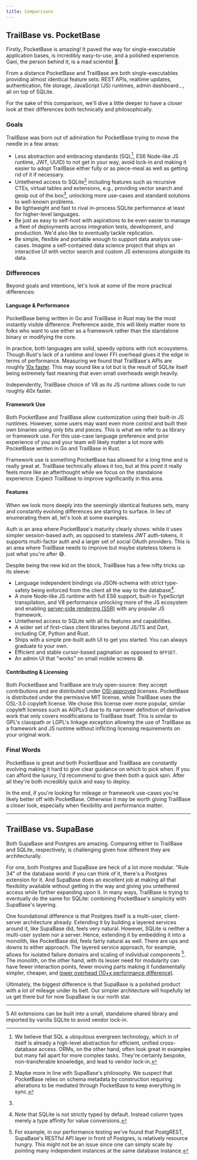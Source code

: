 ```yaml
---
title: Comparisons
---
```


## TrailBase vs. PocketBase

Firstly, PocketBase is amazing! It paved the way for single-executable
application bases, is incredibly easy-to-use, and a polished
experience. Gani, the person behind it, is a mad scientist 🙏.

From a distance PocketBase and TrailBase are both single-executables providing
almost identical feature sets: REST APIs, realtime updates, authentication, file
storage, JavaScript (JS) runtimes, admin dashboard..., all on top of SQLite.

For the sake of this comparison, we'll dive a little deeper to have a closer
look at their differences both technically and philosophically.

### Goals

TrailBase was born out of admiration for PocketBase trying to move the needle
in a few areas:

- Less abstraction and embracing standards (SQL[^1], ES6 Node-like JS runtime,
  JWT, UUID) to not get in your way, avoid lock-in and making it easier to
  adopt TrailBase either fully or as piece-meal as well as getting rid of it if
  necessary.
- Untethered access to SQLite[^2] including features such as recursive CTEs,
  virtual tables and extensions, e.g., providing vector search and geoip out of
  the box[^3], unlocking more use-cases and standard solutions to well-known
  problems.
- Be lightweight and fast to rival in-process SQLite performance at least for
  higher-level languages.
- Be just as easy to self-host with aspirations to be even easier to manage a
  fleet of deployments across integration tests, development, and production.
  We'd also like to eventually tackle replication.
- Be simple, flexible and portable enough to support data analysis use-cases.
  Imagine a self-contained data science project that ships an interactive UI
  with vector search and custom JS extensions alongside its data.

### Differences

Beyond goals and intentions, let's look at some of the more practical differences:

#### Language & Performance

PocketBase being written in Go and TrailBase in Rust may be the most instantly
visible difference.
Preference aside, this will likely matter more to folks who want to use
either as a framework rather than the standalone binary or modifying the core.

In practice, both languages are solid, speedy options with rich ecosystems.
Though Rust's lack of a runtime and lower FFI overhead gives it the edge in
terms of performance.
Measuring we found that TrailBase's APIs are roughly [10x faster](/why-trailbase/benchmarks/).
This may sound like a lot but is the result of SQLite itself being extremely
fast meaning that even small overheads weigh heavily.

Independently, TrailBase choice of V8 as its JS runtime allows code to run
roughly 40x faster.

#### Framework Use

Both PocketBase and TrailBase allow customization using their built-in JS
runtimes. However, some users may want even more control and built their own
binaries using only bits and pieces.
This is what we refer to as library or framework use. For this use-case
language preference and prior experience of you and your team will likely matter
a lot more with PocketBase written in Go and TrailBase in Rust.

Framework use is something PocketBase has allowed for a long time and is really
great at.
TrailBase technically allows it too, but at this point it really feels more
like an afterthought while we focus on the standalone experience.
Expect TrailBase to improve significantly in this area.

#### Features

When we look more deeply into the seemingly identical features sets, many and
constantly evolving differences are starting to surface.
In lieu of enumerating them all, let's look at some examples.

Auth is an area where PocketBase's maturity clearly shows: while it uses
simpler session-based auth, as opposed to stateless JWT auth-tokens, it
supports multi-factor auth and a larger set of social OAuth providers.
This is an area where TrailBase needs to improve but maybe stateless tokens is
just what you're after 😅.

Despite being the new kid on the block, TrailBase has a few nifty tricks up its
sleeve:

- Language independent bindings via JSON-schema with strict type-safety
  being enforced from the client all the way to the database[^4].
- A more Node-like JS runtime with full ES6 support, built-in TypeScript
  transpilation, and V8 performance unlocking more of the JS ecosystem and enabling
  [server-side rendering (SSR)](https://github.com/trailbaseio/trailbase/tree/main/examples/collab-clicker-ssr)
  with any popular JS framework.
- Untethered access to SQLite with all its features and capabilities.
- A wider set of first-class client libraries beyond JS/TS and Dart, including
  C#, Python and Rust.
- Ships with a simple pre-built auth UI to get you started. You can always
  graduate to your own.
- Efficient and stable cursor-based pagination as opposed to `OFFSET`.
- An admin UI that "works" on small mobile screens 😅.

#### Contributing & Licensing

Both PocketBase and TrailBase are truly open-source: they accept contributions
and are distributed under [OSI-approved](https://opensource.org/licenses) licenses.
PocketBase is distributed under the permissive MIT license, while TrailBase
uses the OSL-3.0 copyleft license.
We chose this license over more popular, similar copyleft licenses such as
AGPLv3 due to its narrower definition of derivative work that only covers
modifications to TrailBase itself. This is similar to GPL's classpath or LGPL's
linkage exception allowing the use of TrailBase as a framework and JS runtime
without inflicting licensing requirements on your original work.

### Final Words

PocketBase is great and both PocketBase and TrailBase are constantly evolving
making it hard to give clear guidance on which to pick when.
If you can afford the luxury, I'd recommend to give them both a quick spin.
After all they're both incredibly quick and easy to deploy.

In the end, if you're looking for mileage or framework use-cases you're likely
better off with PocketBase.
Otherwise it may be worth giving TrailBase a closer look, especially when
flexibility and performance matter.

<GettingTrailBase />

---

## TrailBase vs. SupaBase

Both SupaBase and Postgres are amazing. Comparing either to TrailBase and
SQLite, respectively, is challenging given how different they are
architecturally.

For one, both Postgres and SupaBase are heck of a lot more modular. "Rule 34" of
the database world: if you can think of it, there's a Postgres extension for it.
And SupaBase does an excellent job at making all that flexibility available
without getting in the way and giving you untethered access while further
expanding upon it.
In many ways, TrailBase is trying to eventually do the same for SQLite:
combining PocketBase's simplicity with SupaBase's layering.

One foundational difference is that Postgres itself is a multi-user,
client-server architecture already.
Extending it by building a layered services around it, like SupaBase did,
feels very natural.
However, SQLite is neither a multi-user system nor a server. Hence, extending
it by embedding it into a monolith, like PocketBase did,  feels fairly natural
as well.
There are ups and downs to either approach. The layered service approach, for
example, allows for isolated failure domains and scaling of individual
components [^5]. The monolith, on the other hand, with its lesser need for modularity
can have fewer interaction points, fewer moving parts making it fundamentally
simpler, cheaper, and
[lower overhead (10+x performance difference)](/reference/benchmarks).

Ultimately, the biggest difference is that SupaBase is a polished product with
a lot of mileage under its belt. Our simpler architecture will hopefully let us
get there but for now SupaBase is our north star.

---

[^1]:
    We believe that SQL a ubiquitous evergreen technology, which in of itself
    is already a high-level abstraction for efficient, unified cross-database
    access.
    ORMs, on the other hand, often look great in examples but many fall apart
    for more complex tasks. They're certainly bespoke, non-transferable
    knowledge, and lead to vendor lock-in.

[^2]:
    Maybe more in line with SupaBase's philosophy. We suspect that PocketBase
    relies on schema metadata by construction requiring alterations to be
    mediated through PocketBase to keep everything in sync.

[^3]:
   5 All extensions can be built into a small, standalone shared library and
    imported by vanilla SQLite to avoid vendor lock-in.

[^4]:
    Note that SQLite is not strictly typed by default. Instead column types
    merely a type affinity for value conversions.

[^5]:
    For example, in our performance testing we've found that PostgREST,
    SupaBase's RESTful API layer in front of Postgres, is relatively resource
    hungry. This might not be an issue since one can simply scale by pointing
    many independent instances at the same database instance.

